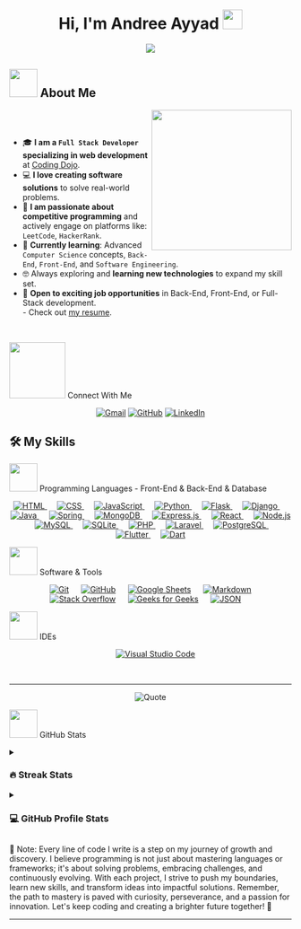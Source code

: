 <h1 align="center">Hi, I'm Andree Ayyad <img src="https://media.giphy.com/media/hvRJCLFzcasrR4ia7z/giphy.gif" width="35"></h1>
<p align="center">
  <a href="https://github.com/andreeayyad23">
    <img src="https://readme-typing-svg.herokuapp.com?font=Time+New+Roman&color=%2300BFFF&size=25&center=true&vCenter=true&width=800&height=100&lines=Full+Stack+Developer+with+a+Passion+for+Coding;Building+Scalable+and+Intuitive+Applications;Proficient+in+MERN,+Django,+Java+Spring+Boot,+Flutter+%26+Dart,+and+Laravel;Avid+Learner+Exploring+New+Technologies;Transforming+Ideas+into+Impactful+Solutions;Always+Striving+to+Make+a+Difference">
  </a>
</p>

## <picture><img src="https://github.com/7oSkaaa/7oSkaaa/blob/main/Images/about_me.gif?raw=true" width="50px"></picture> About Me

<picture> <img align="right" src="https://github.com/7oSkaaa/7oSkaaa/blob/main/Images/Right_Side.gif?raw=true" width="250px"></picture>

<br><br>

<ul>
  <li>🎓 <strong>I am a <code>Full Stack Developer</code> specializing in web development</strong> at <a href="https://www.codingdojo.com" target="_blank">Coding Dojo</a>.</li>
  <li>💻 <strong>I love creating software solutions</strong> to solve real-world problems.</li>
  <li>🌟 <strong>I am passionate about competitive programming</strong> and actively engage on platforms like: <code>LeetCode</code>, <code>HackerRank</code>.</li>
  <li>📘 <strong>Currently learning</strong>: Advanced <code>Computer Science</code> concepts, <code>Back-End</code>, <code>Front-End</code>, and <code>Software Engineering</code>.</li>
  <li>🤓 Always exploring and <strong>learning new technologies</strong> to expand my skill set.</li>
  <li>🚀 <strong>Open to exciting job opportunities</strong> in Back-End, Front-End, or Full-Stack development.<br>
    - Check out <a href="https://drive.google.com/file/d/1n7DcF8tUM55K01v2l7noOvPywzMbAzFV/view?usp=sharing" target="_blank">my resume</a>.
  </li>
</ul>

<br>

<picture> <img src="https://github.com/7oSkaaa/7oSkaaa/blob/main/Images/Connect-with-me.gif?raw=true" width="100px"> </picture> Connect With Me
<p align="center">
	<a href="mailto:andreh.ayad@gmail.com"><img src="https://img.shields.io/badge/gmail-%23EA4335.svg?style=plastic&logo=gmail&logoColor=white" alt="Gmail"/></a>
	<a href="https://github.com/andreeayyad23"><img src="https://img.shields.io/badge/github-%23181717.svg?style=plastic&logo=github&logoColor=white" alt="GitHub"/></a>
	<a href="https://www.linkedin.com/in/andree-ayad-418459306/"><img src="https://img.shields.io/badge/linkedin-%230A66C2.svg?style=plastic&logo=linkedin&logoColor=white" alt="LinkedIn"/></a>
</p>

## 🛠️ My Skills

<picture> <img src="https://github.com/7oSkaaa/7oSkaaa/blob/main/Images/Front_End.gif?raw=true" width="50px">  </picture> Programming Languages - Front-End & Back-End & Database

<p align="center">
  <a href="https://developer.mozilla.org/en-US/docs/Web/HTML" target="_blank">
    <img alt="HTML" src="https://img.shields.io/badge/HTML5%20-%23E34F26.svg?style=plastic&logo=html5&logoColor=white">
  </a>
  &emsp;
  <a href="https://developer.mozilla.org/en-US/docs/Web/CSS" target="_blank">
    <img alt="CSS" src="https://img.shields.io/badge/CSS3%20-%231572B6.svg?style=plastic&logo=css3&logoColor=white">
  </a>
  &emsp;
  <a href="https://developer.mozilla.org/en-US/docs/Web/JavaScript" target="_blank">
    <img alt="JavaScript" src="https://img.shields.io/badge/JavaScript%20-%23F7DF1E.svg?style=plastic&logo=javascript&logoColor=black">
  </a>
  &emsp;
  <a href="https://www.python.org" target="_blank">
    <img alt="Python" src="https://img.shields.io/badge/Python%20-%2314354C.svg?style=plastic&logo=python&logoColor=white">
  </a>
  &emsp;
  <a href="https://flask.palletsprojects.com/" target="_blank">
    <img alt="Flask" src="https://img.shields.io/badge/Flask%20-%23000000.svg?style=plastic&logo=flask&logoColor=white">
  </a>
  &emsp;
  <a href="https://www.djangoproject.com/" target="_blank">
    <img alt="Django" src="https://img.shields.io/badge/Django%20-%23092E20.svg?style=plastic&logo=django&logoColor=white">
  </a>
  &emsp;
  <a href="https://www.java.com" target="_blank">
    <img alt="Java" src="https://img.shields.io/badge/Java-%23007396.svg?style=plastic&logo=java&logoColor=white">
  </a>
  &emsp;
  <a href="https://spring.io/" target="_blank">
    <img alt="Spring" src="https://img.shields.io/badge/Spring-%236DB33F.svg?style=plastic&logo=spring&logoColor=white">
  </a>
  &emsp;
  <a href="https://www.mongodb.com/" target="_blank">
    <img alt="MongoDB" src="https://img.shields.io/badge/MongoDB-%2347A248.svg?style=plastic&logo=mongodb&logoColor=white">
  </a>
  &emsp;
  <a href="https://expressjs.com/" target="_blank">
    <img alt="Express.js" src="https://img.shields.io/badge/Express.js-%23000000.svg?style=plastic&logo=express&logoColor=white">
  </a>
  &emsp;
  <a href="https://react.dev/" target="_blank">
    <img alt="React" src="https://img.shields.io/badge/React-%2361DAFB.svg?style=plastic&logo=react&logoColor=black">
  </a>
  &emsp;
  <a href="https://nodejs.org/" target="_blank">
    <img alt="Node.js" src="https://img.shields.io/badge/Node.js-%23339933.svg?style=plastic&logo=node.js&logoColor=white">
  </a>
  &emsp;
  <a href="https://www.mysql.com/" target="_blank">
    <img alt="MySQL" src="https://img.shields.io/badge/MySQL-%2300758F.svg?style=plastic&logo=mysql&logoColor=white">
  </a>
  &emsp;
  <a href="https://www.sqlite.org/" target="_blank">
    <img alt="SQLite" src="https://img.shields.io/badge/SQLite-%23003B57.svg?style=plastic&logo=sqlite&logoColor=white">
  </a>
  &emsp;
  <a href="https://www.php.net/" target="_blank">
    <img alt="PHP" src="https://img.shields.io/badge/PHP-%23777BB4.svg?style=plastic&logo=php&logoColor=white">
  </a>
  &emsp;
  <a href="https://laravel.com/" target="_blank">
    <img alt="Laravel" src="https://img.shields.io/badge/Laravel-%23FF2D20.svg?style=plastic&logo=laravel&logoColor=white">
  </a>
  &emsp;
  <a href="https://www.postgresql.org/" target="_blank">
    <img alt="PostgreSQL" src="https://img.shields.io/badge/PostgreSQL-%23336791.svg?style=plastic&logo=postgresql&logoColor=white">
  </a>
  &emsp;
  <a href="https://flutter.dev/" target="_blank">
    <img alt="Flutter" src="https://img.shields.io/badge/Flutter-%2302569B.svg?style=plastic&logo=flutter&logoColor=white">
  </a>
  &emsp;
  <a href="https://dart.dev/" target="_blank">
    <img alt="Dart" src="https://img.shields.io/badge/Dart-%230175C2.svg?style=plastic&logo=dart&logoColor=white">
  </a>
</p>

<picture> <img src="https://github.com/7oSkaaa/7oSkaaa/blob/main/Images/Software_Tools.gif?raw=true" width="50px">  </picture> Software & Tools
 
<p align="center">
  &emsp;
  <a href="#"><img alt="Git" src="https://img.shields.io/badge/Git%20-%23F05033.svg?style=plastic&logo=git&logoColor=white"></a>
  &emsp;
  <a href="#"><img alt="GitHub" src="https://img.shields.io/badge/github-%23181717.svg?style=plastic&logo=github&logoColor=white"></a>
  &emsp;
  <a href="#"><img alt="Google Sheets" src="https://img.shields.io/badge/Google%20Sheets%20-%2334A853.svg?style=plastic&logo=google%20sheets&logoColor=white"></a>
  &emsp;
  <a href="#"><img alt="Markdown" src="https://img.shields.io/badge/Markdown-000000?style=plastic&logo=markdown&logoColor=white"></a>
  &emsp;
  <a href="#"><img alt="Stack Overflow" src="https://img.shields.io/badge/-Stack%20Overflow-FE7A16?style=plastic&logo=stack-overflow&logoColor=white"></a>
  &emsp;
  <a href="#"><img alt="Geeks for Geeks" src="https://img.shields.io/badge/geeksforgeeks-%230F9D58.svg?style=plastic&logo=geeksforgeeks&logoColor=white"></a>
  &emsp;
  <a href="#"><img alt="JSON" src="https://img.shields.io/badge/json-%23000000.svg?style=plastic&logo=json&logoColor=white"></a>
  &emsp;
</p>

<picture> <img src="https://github.com/7oSkaaa/7oSkaaa/blob/main/Images/IDEs.gif?raw=true" width="50px">  </picture> IDEs
 
<p align="center">
  &emsp;
  <a href="#"><img alt="Visual Studio Code" src="https://img.shields.io/badge/Visual%20Studio%20Code-0078d7.svg?style=plastic&logo=visual-studio-code&logoColor=white"></a>
</p>

<br> 

---

<p align="center">
	<img alt="Quote" src="https://quotes-github-readme.vercel.app/api?type=horizontal&theme=tokyonight&animation=grow_out_in&quoteCategory=programming">
</p>

<picture> <img src="https://github.com/7oSkaaa/7oSkaaa/blob/main/Images/Statistics.gif?raw=true" width="50px">  </picture> GitHub Stats

<details><summary><h3> 🔥 Streak Stats</h3></summary>

----	

<p align="center"><img src="https://github-readme-streak-stats.herokuapp.com/?user=andreeayyad23&theme=tokyonight_duo" alt="Andree Ayyad" /></p>

</details>
  
<details>
<summary><h3>💻 GitHub Profile Stats</h3></summary>

---

<p align="center">
  <a href="https://github.com/andreeayyad23">
    <img align="center" src="https://github-readme-stats.vercel.app/api?username=andreeayyad23&show_icons=true&include_all_commits=true&count_private=true&hide_border=true&theme=radical" alt="Andree's GitHub stats" />
  </a>
</p>

<p align="center">
  <a href="https://github.com/andreeayyad23">
    <img align="center" src="https://github-readme-stats.vercel.app/api/top-langs/?username=andreeayyad23&layout=compact&hide_border=true&theme=radical" alt="Andree's most used languages" />
  </a>
</p>

---

</details>

<p>🌟 Note: Every line of code I write is a step on my journey of growth and discovery. I believe programming is not just about mastering languages or frameworks; it's about solving problems, embracing challenges, and continuously evolving. With each project, I strive to push my boundaries, learn new skills, and transform ideas into impactful solutions. Remember, the path to mastery is paved with curiosity, perseverance, and a passion for innovation. Let's keep coding and creating a brighter future together! 🚀</p>

--- 
